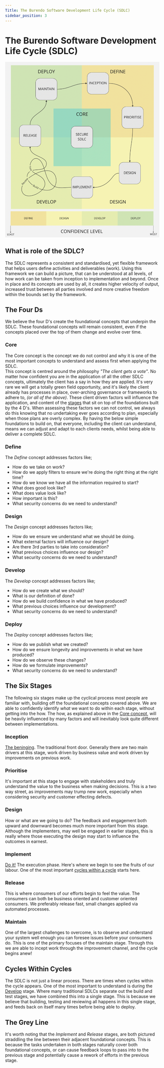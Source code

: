 ```yaml
---
Title: The Burendo Software Development Life Cycle (SDLC)
sidebar_position: 3
---
```


# The Burendo Software Development Life Cycle (SDLC)

![SDLC](images/sdlc.png)


## What is role of the SDLC?

The SDLC represents a consistent and standardised, yet flexible framework that helps users define activities and deliverables (work).  Using this framework we can build a picture, that can be understood at all levels, of how work can be taken from inception to implementation and beyond.  Once in place and its concepts are used by all, it creates higher velocity of output, increased trust between all parties involved and more creative freedom within the bounds set by the framework.

## The Four Ds

We believe the four D's create the foundational concepts that underpin the SDLC.  These foundational concepts will remain consistent, even if the concepts placed over the top of them change and evolve over time.

### Core

The Core concept is the concept we do not control and why it is one of the most important concepts to understand and assess first when applying the SDLC.  
This concept is centred around the philosophy _"The client gets a vote"_.  No matter how confident you are in the application of all the other SDLC concepts, ultimately the client has a say in how they are applied.  It's very rare we will get a totally green field opportunity, and it's likely the client already has processes in place, over-arching governance or frameworks to adhere to, _(or all of the above)_. These client driven factors will influence the application, and content of the [stages](#the-six-stages) that sit on top of the foundations built by the 4 D's.  When assessing these factors we can not control, we always do this knowing that no undertaking ever goes according to plan, especially when those plans are overly complex. By having the below simple foundations to build on, that everyone, including the client can understand, means we can adjust and adapt to each clients needs, whilst being able to deliver a complete SDLC.

### Define

The _*Define*_ concept addresses factors like; 
- How do we take on work? 
- How do we apply filters to ensure we're doing the right thing at the right time?  
- How do we know we have all the information required to start?  
- What does good look like?  
- What does value look like?  
- How important is this?
- What security concerns do we need to understand?

### Design

The _*Design*_ concept addresses factors like; 
- How do we ensure we understand what we should be doing.
- What external factors will influence our design?
- Are there 3rd parties to take into consideration?
- What previous choices influence our design?
- What security concerns do we need to understand?

### Develop

The _*Develop*_ concept addresses factors like; 
- How do we create what we should? 
- What is our definition of done?
- How do we build confidence in what we have produced?
- What previous choices influence our development?
- What security concerns do we need to understand?

### Deploy

The _*Deploy*_ concept addresses factors like; 
- How do we publish what we created?
- How do we ensure longevity and improvements in what we have produced?
- How do we observe these changes?
- How do we formulate improvements?
- What security concerns do we need to understand?

## The Six Stages

The following six stages make up the cyclical process most people are familiar with, building off the foundational concepts covered above.  We are able to confidently identify _what_ we want to do within each stage, without getting into the how.  The how, as explained above in the [Core concept](#core), will be heavily influenced by many factors and will inevitably look quite different between implementations.

### Inception

[The beninging](https://www.youtube.com/watch?v=vacJSHN4ZmY).  The traditional front door.  Generally there are two main drivers at this stage, work driven by business value and work driven by improvements on previous work.  

### Prioritise

It's important at this stage to engage with stakeholders and truly understand the value to the business when making decisions.  This is a two way street, as improvements may trump new work, especially when considering security and customer effecting defects.

### Design

How or what are we going to do? The feedback and engagement both upward and downward becomes much more important from this stage.  Although the implementers, may well be engaged in earlier stages, this is really where those executing the design may start to influence the outcomes in earnest.

### Implement

[Do it!](https://www.youtube.com/watch?v=K4eScf6TMaM) The execution phase.  Here's where we begin to see the fruits of our labour.  One of the most important [cycles within a cycle](#cycles-within-cycles) starts here.  

### Release

This is where consumers of our efforts begin to feel the value.  The consumers can both be business oriented and customer oriented consumers.  We preferably release fast, small changes applied via automated processes.

### Maintain

One of the largest challenges to overcome, is to observe and understand your system well enough you can foresee issues before your consumers do. This is one of the primary focuses of the maintain stage.  Through this we are able to incept work through the improvement channel, and the cycle begins anew!

## Cycles Within Cycles

The SDLC is not just a linear process.  There are times when cycles within the cycle appears.  One of the most important to understand is during the [Develop](#develop) stage.  Where many traditional SDLCs separate out the build and test stages, we have combined this into a single stage.  This is because we believe that building, testing and reviewing all happens in this single stage, and feeds back on itself many times before being able to deploy.

## The Grey Line

It's worth noting that the _Implement_ and _Release_ stages, are both pictured straddling the line between their adjacent foundational concepts.  This is because the tasks undertaken in both stages naturally cover both foundational concepts, or can cause feedback loops to pass into to the previous stage and potentially cause a rework of efforts in the previous stage. 
